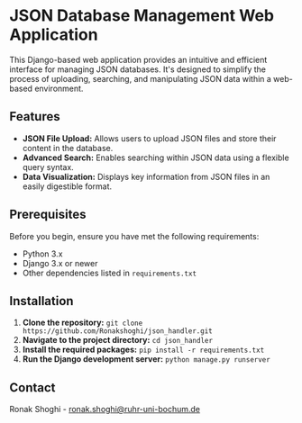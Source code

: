 # JSON Database Management Web Application
This Django-based web application provides an intuitive and efficient interface for managing JSON databases. It's designed to simplify the process of uploading, searching, and manipulating JSON data within a web-based environment.

## Features
- **JSON File Upload:** Allows users to upload JSON files and store their content in the database.
- **Advanced Search:** Enables searching within JSON data using a flexible query syntax.
- **Data Visualization:** Displays key information from JSON files in an easily digestible format.

## Prerequisites
Before you begin, ensure you have met the following requirements:
- Python 3.x
- Django 3.x or newer
- Other dependencies listed in `requirements.txt`

## Installation
1. **Clone the repository:**
`git clone https://github.com/Ronakshoghi/json_handler.git`
2. **Navigate to the project directory:**
`cd json_handler`
3. **Install the required packages:**
`pip install -r requirements.txt`
4. **Run the Django development server:**
`python manage.py runserver`

## Contact
Ronak Shoghi - ronak.shoghi@ruhr-uni-bochum.de

